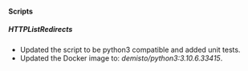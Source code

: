 
#### Scripts
##### HTTPListRedirects
- Updated the script to be python3 compatible and added unit tests.
- Updated the Docker image to: *demisto/python3:3.10.6.33415*.
